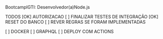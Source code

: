 BootcampIGTI: Desenvolvedor(a)Node.js

TODOS
[OK] AUTORIZACAO
[ ]  FINALIZAR TESTES DE INTEGRAÇÃO
[OK] RESET DO BANCO
[ ]  REVER REGRAS SE FORAM IMPLEMENTADAS

[ ] DOCKER
[ ] GRAPHQL
[ ] DEPLOY COM ACTIONS

